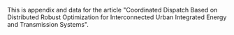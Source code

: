 This is appendix and data for the article "Coordinated Dispatch Based on Distributed Robust Optimization for Interconnected Urban Integrated Energy and Transmission Systems".
